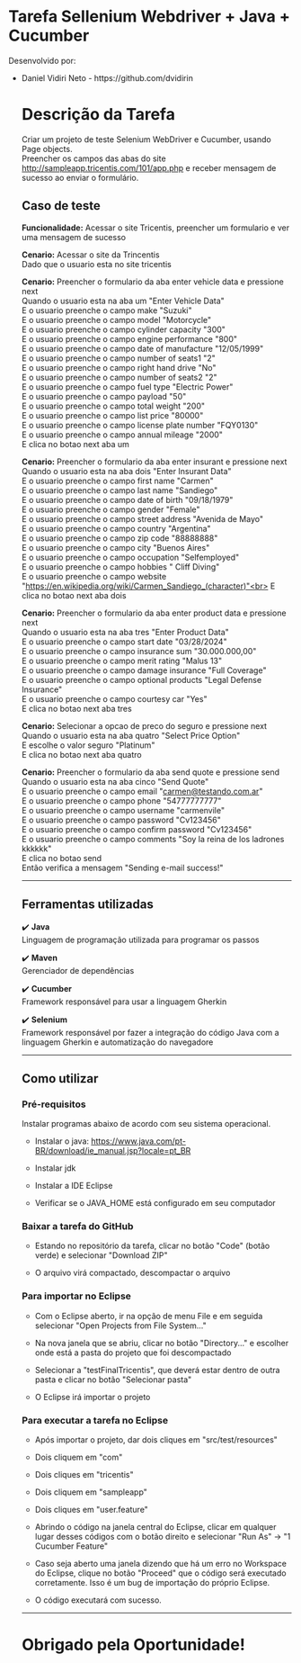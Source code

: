 ﻿# Tarefa Sellenium Webdriver + Java + Cucumber

Desenvolvido por: <br>
<ul>
  <li>Daniel Vidiri Neto - https://github.com/dvidirin</li>

# Descrição da Tarefa

Criar um projeto de teste Selenium WebDriver e Cucumber, usando Page objects.<br>
Preencher os campos das abas do site http://sampleapp.tricentis.com/101/app.php e receber mensagem de sucesso ao enviar o formulário.

## Caso de teste

<b>Funcionalidade:</b> Acessar o site Tricentis, preencher um formulario e ver uma mensagem de sucesso<br>

<b>Cenario:</b> Acessar o site da Trincentis<br>
Dado que o usuario esta no site tricentis<br>

<b>Cenario:</b> Preencher o formulario da aba enter vehicle data e pressione next<br>
Quando o usuario esta na aba um "Enter Vehicle Data"<br>
E o usuario preenche o campo make "Suzuki"<br>
E o usuario preenche o campo model "Motorcycle"<br>
E o usuario preenche o campo cylinder capacity "300"<br>
E o usuario preenche o campo engine performance "800"<br>
E o usuario preenche o campo date of manufacture "12/05/1999"<br>
E o usuario preenche o campo number of seats1 "2"<br>
E o usuario preenche o campo right hand drive "No"<br>
E o usuario preenche o campo number of seats2 "2"<br>
E o usuario preenche o campo fuel type "Electric Power"<br>
E o usuario preenche o campo payload "50"<br>
E o usuario preenche o campo total weight "200"<br>
E o usuario preenche o campo list price "80000"<br>
E o usuario preenche o campo license plate number "FQY0130"<br>
E o usuario preenche o campo annual mileage "2000"<br>
E clica no botao next aba um<br>

<b>Cenario:</b> Preencher o formulario da aba enter insurant e pressione next<br>
Quando o usuario esta na aba dois "Enter Insurant Data"<br>
E o usuario preenche o campo first name "Carmen"<br>
E o usuario preenche o campo last name "Sandiego"<br>
E o usuario preenche o campo date of birth "09/18/1979"<br>
E o usuario preenche o campo gender "Female"<br>
E o usuario preenche o campo street address "Avenida de Mayo"<br>
E o usuario preenche o campo country "Argentina"<br>
E o usuario preenche o campo zip code "88888888"<br>
E o usuario preenche o campo city "Buenos Aires"<br>
E o usuario preenche o campo occupation "Selfemployed"<br>
E o usuario preenche o campo hobbies " Cliff Diving"<br>
E o usuario preenche o campo website "https://en.wikipedia.org/wiki/Carmen_Sandiego_(character)"<br>
E clica no botao next aba dois<br>

<b>Cenario:</b> Preencher o formulario da aba enter product data e pressione next<br>
Quando o usuario esta na aba tres "Enter Product Data"<br>
E o usuario preenche o campo start date "03/28/2024"<br>
E o usuario preenche o campo insurance sum "30.000.000,00"<br>
E o usuario preenche o campo merit rating "Malus 13"<br>
E o usuario preenche o campo damage insurance "Full Coverage"<br>
E o usuario preenche o campo optional products "Legal Defense Insurance"<br>
E o usuario preenche o campo courtesy car "Yes"<br>
E clica no botao next aba tres<br>

<b>Cenario:</b> Selecionar a opcao de preco do seguro e pressione next<br>
Quando o usuario esta na aba quatro "Select Price Option"<br>
E escolhe o valor seguro "Platinum"<br>
E clica no botao next aba quatro<br>

<b>Cenario:</b> Preencher o formulario da aba send quote e pressione send<br>
Quando o usuario esta na aba cinco "Send Quote"<br>
E o usuario preenche o campo email "carmen@testando.com.ar"<br>
E o usuario preenche o campo phone "54777777777"<br>
E o usuario preenche o campo username "carmenvile"<br>
E o usuario preenche o campo password "Cv123456"<br>
E o usuario preenche o campo confirm password "Cv123456"<br>
E o usuario preenche o campo comments "Soy la reina de los ladrones kkkkkk"<br>
E clica no botao send<br>
Então verifica a mensagem "Sending e-mail success!"<br>

-------------------------------------------------------------------

## Ferramentas utilizadas 
:heavy_check_mark: <b>Java</b><br>
Linguagem de programação utilizada para programar os passos<br>

:heavy_check_mark: <b>Maven</b><br>
Gerenciador de dependências<br>

:heavy_check_mark: <b>Cucumber</b><br>
Framework responsável para usar a linguagem Gherkin<br>

:heavy_check_mark: <b>Selenium</b><br>
Framework responsável por fazer a integração do código Java com a linguagem Gherkin e automatização do navegadore<br>

--------------------------------------------------------------------

## Como utilizar
### Pré-requisitos
Instalar programas abaixo de acordo com seu sistema operacional.<br>
- Instalar o java:
https://www.java.com/pt-BR/download/ie_manual.jsp?locale=pt_BR
- Instalar jdk

- Instalar a IDE Eclipse

- Verificar se o JAVA_HOME está configurado em seu computador<br>

### Baixar a tarefa do GitHub
- Estando no repositório da tarefa, clicar no botão "Code" (botão verde) e selecionar "Download ZIP"

- O arquivo virá compactado, descompactar o arquivo<br>

### Para importar no Eclipse
- Com o Eclipse aberto, ir na opção de menu File e em seguida selecionar "Open Projects from File System..."

- Na nova janela que se abriu, clicar no botão "Directory..." e escolher onde está a pasta do projeto que foi descompactado

- Selecionar a "testFinalTricentis", que deverá estar dentro de outra pasta e clicar no botão "Selecionar pasta"

- O Eclipse irá importar o projeto<br>

### Para executar a tarefa no Eclipse
- Após importar o projeto, dar dois cliques em "src/test/resources"

- Dois cliquem em "com"

- Dois cliques em "tricentis"

- Dois cliquem em "sampleapp"

- Dois cliques em "user.feature"

- Abrindo o código na janela central do Eclipse, clicar em qualquer lugar desses códigos com o botão direito e selecionar "Run As" -> "1 Cucumber Feature"
  
- Caso seja aberto uma janela dizendo que há um erro no Workspace do Eclipse, clique no botão "Proceed" que o código será executado corretamente. Isso é um bug de importação do próprio Eclipse.  

- O código executará com sucesso.

-------------------------------------------------------------------

# Obrigado pela Oportunidade!

